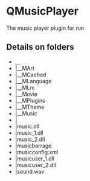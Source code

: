 # QMusicPlayer
The music player plugin for run

## Details on folders

* __
 * |__MArt
 * |__MCached
 * |__MLanguage
 * |__MLrc
 * |__Movie
 * |__MPlugins
 * |__MTheme
 * |__Music
 * |
 * |music.dll
 * |music_1.dll
 * |music_2.dll
 * |musicbarrage
 * |musicconfig.xml
 * |musicuser_1.dll
 * |musicuser_2.dll
 * |sound.wav